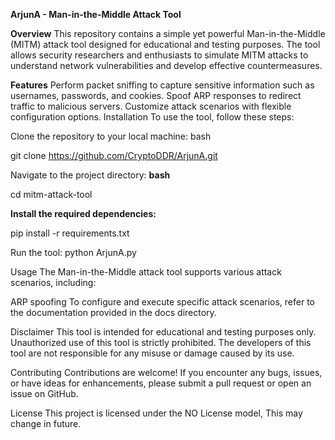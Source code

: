 **ArjunA - Man-in-the-Middle Attack Tool**

**Overview**
This repository contains a simple yet powerful Man-in-the-Middle (MITM) attack tool designed for educational and testing purposes. The tool allows security researchers and enthusiasts to simulate MITM attacks to understand network vulnerabilities and develop effective countermeasures.

**Features**
Perform packet sniffing to capture sensitive information such as usernames, passwords, and cookies.
Spoof ARP responses to redirect traffic to malicious servers.
Customize attack scenarios with flexible configuration options.
Installation
To use the tool, follow these steps:

Clone the repository to your local machine:
bash

git clone https://github.com/CryptoDDR/ArjunA.git

Navigate to the project directory:
**bash**

cd mitm-attack-tool

**Install the required dependencies:**

pip install -r requirements.txt

Run the tool:
python ArjunA.py

Usage
The Man-in-the-Middle attack tool supports various attack scenarios, including:

ARP spoofing
To configure and execute specific attack scenarios, refer to the documentation provided in the docs directory.

Disclaimer
This tool is intended for educational and testing purposes only. Unauthorized use of this tool is strictly prohibited. The developers of this tool are not responsible for any misuse or damage caused by its use.

Contributing
Contributions are welcome! If you encounter any bugs, issues, or have ideas for enhancements, please submit a pull request or open an issue on GitHub.

License
This project is licensed under the NO License model, This may change in future.

